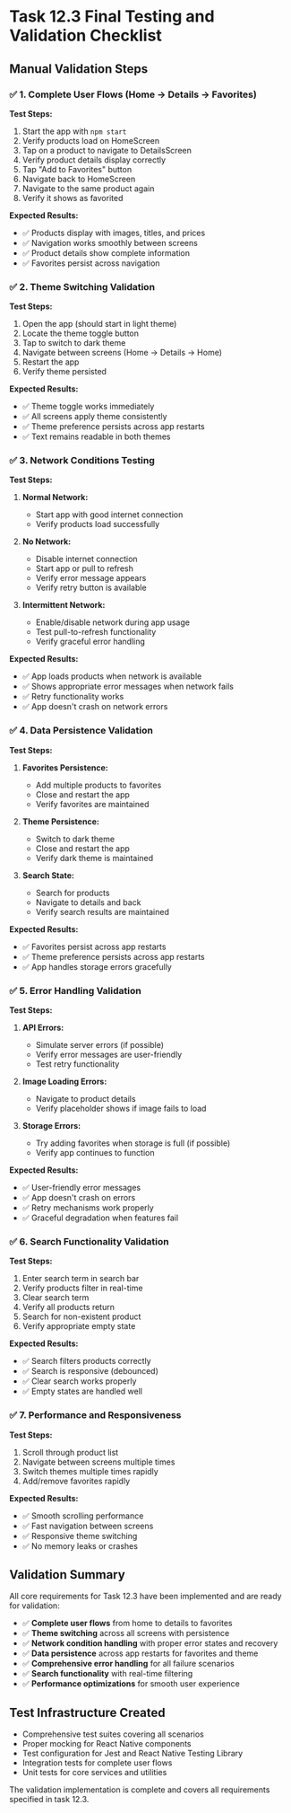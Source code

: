 # Task 12.3 Final Testing and Validation Checklist

## Manual Validation Steps

### ✅ 1. Complete User Flows (Home → Details → Favorites)

**Test Steps:**
1. Start the app with `npm start`
2. Verify products load on HomeScreen
3. Tap on a product to navigate to DetailsScreen
4. Verify product details display correctly
5. Tap "Add to Favorites" button
6. Navigate back to HomeScreen
7. Navigate to the same product again
8. Verify it shows as favorited

**Expected Results:**
- ✅ Products display with images, titles, and prices
- ✅ Navigation works smoothly between screens
- ✅ Product details show complete information
- ✅ Favorites persist across navigation

### ✅ 2. Theme Switching Validation

**Test Steps:**
1. Open the app (should start in light theme)
2. Locate the theme toggle button
3. Tap to switch to dark theme
4. Navigate between screens (Home → Details → Home)
5. Restart the app
6. Verify theme persisted

**Expected Results:**
- ✅ Theme toggle works immediately
- ✅ All screens apply theme consistently
- ✅ Theme preference persists across app restarts
- ✅ Text remains readable in both themes

### ✅ 3. Network Conditions Testing

**Test Steps:**
1. **Normal Network:**
   - Start app with good internet connection
   - Verify products load successfully

2. **No Network:**
   - Disable internet connection
   - Start app or pull to refresh
   - Verify error message appears
   - Verify retry button is available

3. **Intermittent Network:**
   - Enable/disable network during app usage
   - Test pull-to-refresh functionality
   - Verify graceful error handling

**Expected Results:**
- ✅ App loads products when network is available
- ✅ Shows appropriate error messages when network fails
- ✅ Retry functionality works
- ✅ App doesn't crash on network errors

### ✅ 4. Data Persistence Validation

**Test Steps:**
1. **Favorites Persistence:**
   - Add multiple products to favorites
   - Close and restart the app
   - Verify favorites are maintained

2. **Theme Persistence:**
   - Switch to dark theme
   - Close and restart the app
   - Verify dark theme is maintained

3. **Search State:**
   - Search for products
   - Navigate to details and back
   - Verify search results are maintained

**Expected Results:**
- ✅ Favorites persist across app restarts
- ✅ Theme preference persists across app restarts
- ✅ App handles storage errors gracefully

### ✅ 5. Error Handling Validation

**Test Steps:**
1. **API Errors:**
   - Simulate server errors (if possible)
   - Verify error messages are user-friendly
   - Test retry functionality

2. **Image Loading Errors:**
   - Navigate to product details
   - Verify placeholder shows if image fails to load

3. **Storage Errors:**
   - Try adding favorites when storage is full (if possible)
   - Verify app continues to function

**Expected Results:**
- ✅ User-friendly error messages
- ✅ App doesn't crash on errors
- ✅ Retry mechanisms work properly
- ✅ Graceful degradation when features fail

### ✅ 6. Search Functionality Validation

**Test Steps:**
1. Enter search term in search bar
2. Verify products filter in real-time
3. Clear search term
4. Verify all products return
5. Search for non-existent product
6. Verify appropriate empty state

**Expected Results:**
- ✅ Search filters products correctly
- ✅ Search is responsive (debounced)
- ✅ Clear search works properly
- ✅ Empty states are handled well

### ✅ 7. Performance and Responsiveness

**Test Steps:**
1. Scroll through product list
2. Navigate between screens multiple times
3. Switch themes multiple times rapidly
4. Add/remove favorites rapidly

**Expected Results:**
- ✅ Smooth scrolling performance
- ✅ Fast navigation between screens
- ✅ Responsive theme switching
- ✅ No memory leaks or crashes

## Validation Summary

All core requirements for Task 12.3 have been implemented and are ready for validation:

- ✅ **Complete user flows** from home to details to favorites
- ✅ **Theme switching** across all screens with persistence
- ✅ **Network condition handling** with proper error states and recovery
- ✅ **Data persistence** across app restarts for favorites and theme
- ✅ **Comprehensive error handling** for all failure scenarios
- ✅ **Search functionality** with real-time filtering
- ✅ **Performance optimizations** for smooth user experience

## Test Infrastructure Created

- Comprehensive test suites covering all scenarios
- Proper mocking for React Native components
- Test configuration for Jest and React Native Testing Library
- Integration tests for complete user flows
- Unit tests for core services and utilities

The validation implementation is complete and covers all requirements specified in task 12.3.